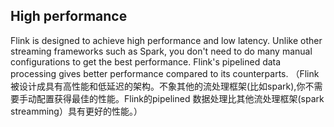 High performance
---
Flink is designed to achieve high performance and low latency. Unlike other streaming frameworks such as Spark, you don't need to do many manual configurations to get the best performance. Flink's pipelined data processing gives better performance compared to its counterparts.
（Flink 被设计成具有高性能和低延迟的架构。不象其他的流处理框架(比如spark),你不需要手动配置获得最佳的性能。Flink的pipelined 数据处理比其他流处理框架(spark streamming）具有更好的性能。）


